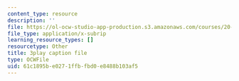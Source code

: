 ```yaml
---
content_type: resource
description: ''
file: https://ol-ocw-studio-app-production.s3.amazonaws.com/courses/20-219-becoming-the-next-bill-nye-writing-and-hosting-the-educational-show-january-iap-2015/61c1895be0271ffbfbd0e8488b103af5_XDBr39cwmbg.srt
file_type: application/x-subrip
learning_resource_types: []
resourcetype: Other
title: 3play caption file
type: OCWFile
uid: 61c1895b-e027-1ffb-fbd0-e8488b103af5
---
```

